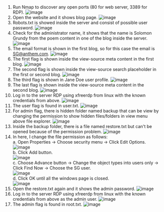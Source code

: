 1. Run Nmap to discover any open ports (80 for web server, 3389 for RDP).
![image](https://github.com/user-attachments/assets/5b50a1b1-6f9b-4235-af3c-e1ebb2c3c9d1)
2. Open the website and it shows blog page.
![image](https://github.com/user-attachments/assets/bb152d9a-cb59-45fd-ab39-bb2b9b875c1d)
3. Robots.txt is showed inside the server and consist of possible user password.
![image](https://github.com/user-attachments/assets/e5c16412-3948-465e-a998-a1c7b4a33f19)
4. Check for the administrator name, it shows that the name is Solomon Grundy from the poem content in one of the blog inside the server.
![image](https://github.com/user-attachments/assets/a90d665a-a5ff-4594-b6a5-c16317e19fe5)
5. The email format is shown in the first blog, so for this case the email is SG@anthem.com.
![image](https://github.com/user-attachments/assets/1bb7cf68-e91a-44a5-8d56-07a120e5dd6c)
6. The first flag is shown inside the view-source meta content in the first blog.
![image](https://github.com/user-attachments/assets/d37b1eb8-8065-451b-8dea-46a899f186e9)
7. The second flag is shown inside the view-source search placeholder in the first or second blog.
![image](https://github.com/user-attachments/assets/a3b6040b-eb59-4bd1-84f0-45c3201e7752)
8. The third flag is shown in Jane Doe user profile.
![image](https://github.com/user-attachments/assets/bd5cbae9-749a-447f-8327-a67634f9f7c9)
9. The last flag is shown inside the view-source meta content in the second blog.
![image](https://github.com/user-attachments/assets/b4465011-10df-452e-a754-5423bfd4bfd6)
10. Log in to the server RDP using xfreerdp from linux with the known credentials from above.
![image](https://github.com/user-attachments/assets/dfa36cb2-5c55-43b6-a8cb-3d2f57087e02)
11. The user flag is found in user.txt.
![image](https://github.com/user-attachments/assets/8b471bce-2c8d-4728-bd53-51cc84d16dab)
12. For admin flag, there is hidden folder named backup that can be view by changing the permission to show hidden files/folders in view menu above file explorer.
![image](https://github.com/user-attachments/assets/ae3cc937-cfcc-4163-b66c-3233ff8c054a)
13. Inside the backup folder, there is a file named restore.txt but can't be opened because of the permission problem.
![image](https://github.com/user-attachments/assets/f94d48b5-eacf-48ae-92a8-317707101f35)
14. In here, I change the file permission as follows: <br>
a. Open Properties -> Choose security menu -> Click Edit Options. <br>
![image](https://github.com/user-attachments/assets/ef33ca9f-1eca-4954-8a52-6cd7ce3dffa1) <br>
b. Click Add button. <br>
![image](https://github.com/user-attachments/assets/b91f04ef-7c10-4f07-a9fd-74262615302f) <br>
c. Choose Advance button -> Change the object types into users only -> Click Find Now -> Choose the SG user. <br>
![image](https://github.com/user-attachments/assets/d4a09a5a-b341-4c44-80ec-0ba51c5025db) <br>
d. Click OK until all the windows page is closed. <br>
![image](https://github.com/user-attachments/assets/f4301011-98df-4cba-94e4-49fbece7ba3e) <br>
15. Open the restore.txt again and it shows the admin password. 
![image](https://github.com/user-attachments/assets/75514d5c-971f-48d0-b83e-3b361036366e)
16. Log in to the server RDP using xfreerdp from linux with the known credentials from above as the admin user.
![image](https://github.com/user-attachments/assets/73569228-33ca-4457-b266-5fbc925b13df)
17. The admin flag is found in root.txt.
![image](https://github.com/user-attachments/assets/f9681791-476c-4971-8d34-9cfb5881e3bb)





































